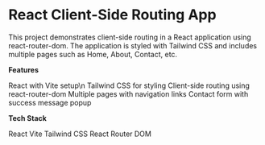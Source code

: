 # React Client-Side Routing App

This project demonstrates client-side routing in a React application using react-router-dom. The application is styled with Tailwind CSS and includes multiple pages such as Home, About, Contact, etc.

**Features**

React with Vite setup\n
Tailwind CSS for styling
Client-side routing using react-router-dom
Multiple pages with navigation links
Contact form with success message popup

**Tech Stack**

React
Vite
Tailwind CSS
React Router DOM
